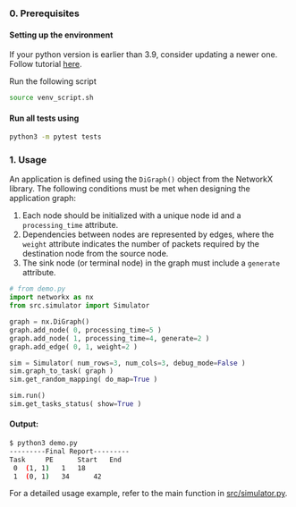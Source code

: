 ### 0. Prerequisites
#### Setting up the environment 
If your python version is earlier than 3.9, consider updating a newer one. Follow tutorial [here](https://docs.python-guide.org/starting/install3/linux/#install3-linux). 


Run the following script 
```bash 
source venv_script.sh 
```

#### Run all tests using
```bash
python3 -m pytest tests
```

### 1. Usage 

An application is defined using the `DiGraph()` object from the NetworkX library. The following conditions must be met when designing the application graph:

1. Each node should be initialized with a unique node id and a `processing_time` attribute.
2. Dependencies between nodes are represented by edges, where the `weight` attribute indicates the number of packets required by the destination node from the source node.
3. The sink node (or terminal node) in the graph must include a `generate` attribute.  
  
   

```python 
# from demo.py
import networkx as nx
from src.simulator import Simulator

graph = nx.DiGraph()
graph.add_node( 0, processing_time=5 )
graph.add_node( 1, processing_time=4, generate=2 )
graph.add_edge( 0, 1, weight=2 )

sim = Simulator( num_rows=3, num_cols=3, debug_mode=False )
sim.graph_to_task( graph )
sim.get_random_mapping( do_map=True )

sim.run()
sim.get_tasks_status( show=True )
```


#### Output: 
```bash 
$ python3 demo.py 
---------Final Report---------
Task 	 PE 	 Start 	 End
 0	(1, 1) 	 1 	 18
 1	(0, 1) 	 34 	 42
```

For a detailed usage example, refer to the main function in [src/simulator.py](https://github.com/faseelmo/noc_pysim/blob/main/src/simulator.py).






